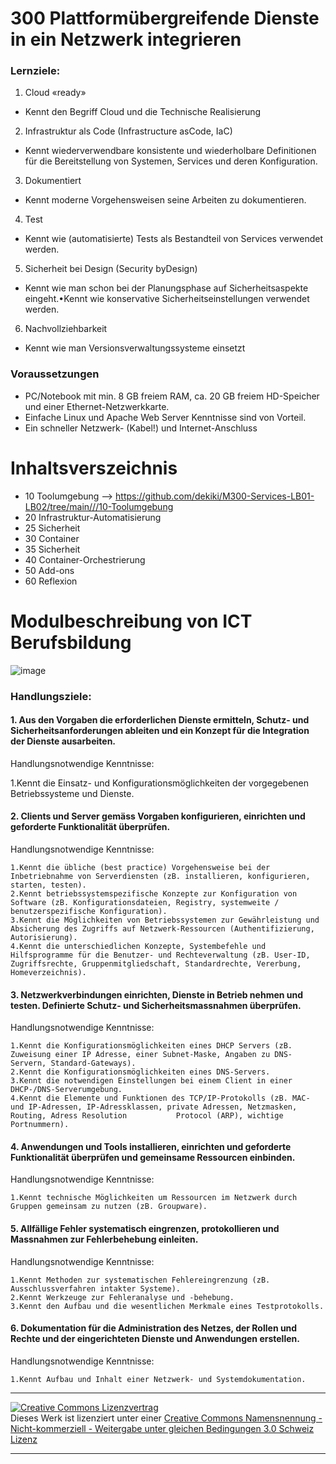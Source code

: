 # 300 Plattformübergreifende Dienste in ein Netzwerk integrieren

### Lernziele:
1. Cloud «ready» 
- Kennt den Begriff Cloud und die Technische Realisierung
2. Infrastruktur als Code (Infrastructure asCode, IaC)
- Kennt wiederverwendbare konsistente und wiederholbare Definitionen für die Bereitstellung von Systemen, Services und deren Konfiguration.
3. Dokumentiert
- Kennt moderne Vorgehensweisen seine Arbeiten zu dokumentieren.
4. Test
- Kennt wie (automatisierte) Tests als Bestandteil von Services verwendet werden.
5. Sicherheit bei Design (Security byDesign)
- Kennt wie man schon bei der Planungsphase auf Sicherheitsaspekte eingeht.•Kennt wie konservative Sicherheitseinstellungen verwendet werden.
6. Nachvollziehbarkeit
- Kennt wie man Versionsverwaltungssysteme einsetzt

### Voraussetzungen
- PC/Notebook mit min. 8 GB freiem RAM, ca. 20 GB freiem HD-Speicher und einer Ethernet-Netzwerkkarte.
- Einfache Linux und Apache Web Server Kenntnisse sind von Vorteil.
- Ein schneller Netzwerk- (Kabel!) und Internet-Anschluss

# Inhaltsverszeichnis
- 10 Toolumgebung --> https://github.com/dekiki/M300-Services-LB01-LB02/tree/main///10-Toolumgebung 
- 20 Infrastruktur-Automatisierung
- 25 Sicherheit
- 30 Container
- 35 Sicherheit
- 40 Container-Orchestrierung
- 50 Add-ons
- 60 Reflexion

# Modulbeschreibung von ICT Berufsbildung

![image](https://user-images.githubusercontent.com/91592611/173011081-0e430333-7e36-4ded-be11-d9a49250ae7d.png)

### Handlungsziele:

#### 1. Aus den Vorgaben die erforderlichen Dienste ermitteln, Schutz- und Sicherheitsanforderungen ableiten und ein Konzept für die Integration der Dienste ausarbeiten.

Handlungsnotwendige Kenntnisse:

  1.Kennt die Einsatz- und Konfigurationsmöglichkeiten der vorgegebenen Betriebssysteme und Dienste.

#### 2. Clients und Server gemäss Vorgaben konfigurieren, einrichten und geforderte Funktionalität überprüfen.

Handlungsnotwendige Kenntnisse:

    1.Kennt die übliche (best practice) Vorgehensweise bei der Inbetriebnahme von Serverdiensten (zB. installieren, konfigurieren, starten, testen).                   
    2.Kennt betriebssystemspezifische Konzepte zur Konfiguration von Software (zB. Konfigurationsdateien, Registry, systemweite / benutzerspezifische Konfiguration).
    3.Kennt die Möglichkeiten von Betriebssystemen zur Gewährleistung und Absicherung des Zugriffs auf Netzwerk-Ressourcen (Authentifizierung, Autorisierung).
    4.Kennt die unterschiedlichen Konzepte, Systembefehle und Hilfsprogramme für die Benutzer- und Rechteverwaltung (zB. User-ID, Zugriffsrechte, Gruppenmitgliedschaft, Standardrechte, Vererbung, Homeverzeichnis).

#### 3. Netzwerkverbindungen einrichten, Dienste in Betrieb nehmen und testen. Definierte Schutz- und Sicherheitsmassnahmen überprüfen.

Handlungsnotwendige Kenntnisse:

    1.Kennt die Konfigurationsmöglichkeiten eines DHCP Servers (zB. Zuweisung einer IP Adresse, einer Subnet-Maske, Angaben zu DNS-Servern, Standard-Gateways).
    2.Kennt die Konfigurationsmöglichkeiten eines DNS-Servers.
    3.Kennt die notwendigen Einstellungen bei einem Client in einer DHCP-/DNS-Serverumgebung.
    4.Kennt die Elemente und Funktionen des TCP/IP-Protokolls (zB. MAC- und IP-Adressen, IP-Adressklassen, private Adressen, Netzmasken, Routing, Adress Resolution           Protocol (ARP), wichtige Portnummern).

#### 4. Anwendungen und Tools installieren, einrichten und geforderte Funktionalität überprüfen und gemeinsame Ressourcen einbinden.

Handlungsnotwendige Kenntnisse:

    1.Kennt technische Möglichkeiten um Ressourcen im Netzwerk durch Gruppen gemeinsam zu nutzen (zB. Groupware).

#### 5. Allfällige Fehler systematisch eingrenzen, protokollieren und Massnahmen zur Fehlerbehebung einleiten.

Handlungsnotwendige Kenntnisse:

    1.Kennt Methoden zur systematischen Fehlereingrenzung (zB. Ausschlussverfahren intakter Systeme).
    2.Kennt Werkzeuge zur Fehleranalyse und -behebung.
    3.Kennt den Aufbau und die wesentlichen Merkmale eines Testprotokolls.

#### 6. Dokumentation für die Administration des Netzes, der Rollen und Rechte und der eingerichteten Dienste und Anwendungen erstellen.

Handlungsnotwendige Kenntnisse:

    1.Kennt Aufbau und Inhalt einer Netzwerk- und Systemdokumentation.



- - -
<a rel="license" href="http://creativecommons.org/licenses/by-nc-sa/3.0/ch/"><img alt="Creative Commons Lizenzvertrag" style="border-width:0" src="https://i.creativecommons.org/l/by-nc-sa/3.0/ch/88x31.png" /></a><br />Dieses Werk ist lizenziert unter einer <a rel="license" href="http://creativecommons.org/licenses/by-nc-sa/3.0/ch/">Creative Commons Namensnennung - Nicht-kommerziell - Weitergabe unter gleichen Bedingungen 3.0 Schweiz Lizenz</a>

- - -
